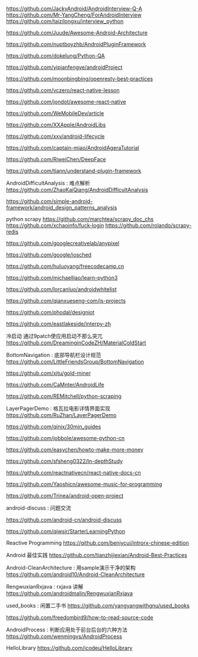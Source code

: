 https://github.com/JackyAndroid/AndroidInterview-Q-A
https://github.com/Mr-YangCheng/ForAndroidInterview
https://github.com/taizilongxu/interview_python

https://github.com/Juude/Awesome-Android-Architecture

https://github.com/nuptboyzhb/AndroidPluginFramework

https://github.com/dokelung/Python-QA

https://github.com/yipianfengye/androidProject

https://github.com/moonbingbing/openresty-best-practices

https://github.com/vczero/react-native-lesson

https://github.com/jondot/awesome-react-native

https://github.com/WeMobileDev/article

https://github.com/XXApple/AndroidLibs

https://github.com/xxv/android-lifecycle

https://github.com/captain-miao/AndroidAgeraTutorial

https://github.com/RiweiChen/DeepFace

https://github.com/tiann/understand-plugin-framework

AndroidDifficultAnalysis : 难点解析
https://github.com/ZhaoKaiQiang/AndroidDifficultAnalysis

https://github.com/simple-android-framework/android_design_patterns_analysis

python scrapy
https://github.com/marchtea/scrapy_doc_chs
https://github.com/xchaoinfo/fuck-login
https://github.com/rolando/scrapy-redis

https://github.com/googlecreativelab/anypixel

https://github.com/google/iosched

https://github.com/huluoyang/freecodecamp.cn

https://github.com/michaelliao/learn-python3

https://github.com/lorcanluo/androidwhitelist

https://github.com/qianxueseng-com/js-projects

https://github.com/phodal/designiot

https://github.com/eastlakeside/interpy-zh

冷启动 通过9patch使应用启动不那么突兀
https://github.com/DreaminginCodeZH/MaterialColdStart

BottomNavigation : 底部导航栏设计规范
https://github.com/LittleFriendsGroup/BottomNavigation

https://github.com/xitu/gold-miner

https://github.com/CaMnter/AndroidLife

https://github.com/REMitchell/python-scraping

LayerPagerDemo : 格瓦拉电影详情界面实现
https://github.com/RuZhan/LayerPagerDemo

https://github.com/qinjx/30min_guides

https://github.com/jobbole/awesome-python-cn

https://github.com/easychen/howto-make-more-money

https://github.com/sfsheng0322/In-depthStudy

https://github.com/reactnativecn/react-native-docs-cn

https://github.com/Yaoshicn/awesome-music-for-programming

https://github.com/Trinea/android-open-project

android-discuss : 问题交流

https://github.com/android-cn/android-discuss

https://github.com/qiwsir/StarterLearningPython

Reactive Programming
https://github.com/benjycui/introrx-chinese-edition

Android 最佳实践
https://github.com/tianzhijiexian/Android-Best-Practices

Android-CleanArchitecture : 用sample演示干净的架构
https://github.com/android10/Android-CleanArchitecture

RengwuxianRxjava : rxjava 讲解
https://github.com/androidmalin/RengwuxianRxjava

used_books : 闲置二手书
https://github.com/yangyangwithgnu/used_books

https://github.com/freedombird9/how-to-read-source-code

AndroidProcess : 判断应用处于前台后台的六种方法
https://github.com/wenmingvs/AndroidProcess

HelloLibrary
https://github.com/icodeu/HelloLibrary
